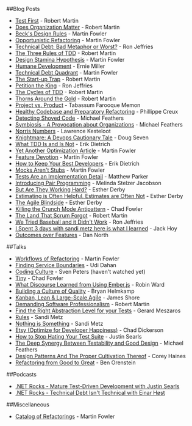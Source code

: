 ##Blog Posts
* [Test First](https://blog.8thlight.com/uncle-bob/2013/09/23/Test-first.html) - Robert Martin
* [Does Organization Matter](http://blog.cleancoder.com/uncle-bob/2015/04/15/DoesOrganizationMatter.html) - Robert Martin
* [Beck's Design Rules](http://martinfowler.com/bliki/BeckDesignRules.html) - Martin Fowler
* [Opportunistic Refactoring](http://martinfowler.com/bliki/OpportunisticRefactoring.html) - Martin Fowler
* [Technical Debt: Bad Metaphor or Worst?](http://ronjeffries.com/articles/015-11/tech-debt/) - Ron Jeffries
* [The Three Rules of TDD](http://butunclebob.com/ArticleS.UncleBob.TheThreeRulesOfTdd) - Robert Martin
* [Design Stamina Hypothesis](http://martinfowler.com/bliki/DesignStaminaHypothesis.html) - Martin Fowler
* [Humane Development](https://ernie.io/2014/12/17/humane-development/) - Ernie Miller
* [Technical Debt Quadrant](http://martinfowler.com/bliki/TechnicalDebtQuadrant.html) - Martin Fowler
* [The Start-up Trap](http://blog.8thlight.com/uncle-bob/2013/03/05/TheStartUpTrap.html) - Robert Martin
* [Petition the King](http://ronjeffries.com/xprog/articles/petitiontheking/) - Ron Jeffries
* [The Cycles of TDD](http://blog.cleancoder.com/uncle-bob/2014/12/17/TheCyclesOfTDD.html) - Robert Martin
* [Thorns Around the Gold](http://blog.cleancoder.com/uncle-bob/2014/11/19/GoingForTheGold.html) - Robert Martin
* [Project vs. Product](https://www.thoughtworks.com/insights/blog/project-vs-product) - Tabassum Farooque Memon
* [Healthy Codebase and Preparatory Refactoring](http://brewhouse.io/blog/2014/11/10/healthy-codebase-and-preparatory-refactoring.html) - Phillippe Creux
* [Detecting Shoved Code](https://michaelfeathers.silvrback.com/detecting-shoved-code) - Michael Feathers
* [Symbiosis - A Provocation about Organizations](https://drive.google.com/file/d/0B8ZX1RoWHuiJRnppcERLNjdSV00/view) - Michael Feathers
* [Norris Numbers](http://www.teamten.com/lawrence/writings/norris-numbers.html) - Lawrence Kesteloot
* [Knightmare: A Devops Cautionary Tale](http://dougseven.com/2014/04/17/knightmare-a-devops-cautionary-tale/) - Doug Seven
* [What TDD Is and Is Not](http://www.daedtech.com/what-tdd-is-and-is-not) - Erik Dietrich
* [Yet Another Optimization Article](http://martinfowler.com/ieeeSoftware/yetOptimization.pdf) - Martin Fowler
* [Feature Devotion](http://martinfowler.com/bliki/FeatureDevotion.html) - Martin Fowler
* [How to Keep Your Best Developers](http://www.daedtech.com/how-to-keep-your-best-programmers) - Erik Dietrich
* [Mocks Aren't Stubs](http://martinfowler.com/articles/mocksArentStubs.html) - Martin Fowler
* [Tests Are an Implementation Detail](https://blog.pivotal.io/pivotal-labs/labs/tests-implementation-detail) - Matthew Parker
* [Introducing Pair Programming](http://www.infoq.com/articles/introducing-pair-programming) - Melinda Stelzer Jacobson
* [But Are They Working Hard?](http://www.estherderby.com/2012/02/but-are-they-working-hard.html) - Esther Derby
* [Estimating is Often Helpful, Estimates are Often Not](http://www.estherderby.com/2012/03/estimating-is-often-helpful-estimates-are-often-not.html) - Esther Derby
* [The Agile Blindside](http://www.estherderby.com/2011/05/the-agile-blindside.html) - Esther Derby
* [Killing the Crunch Mode Antipattern](http://chadfowler.com/blog/2014/01/22/the-crunch-mode-antipattern/) - Chad Fowler
* [The Land That Scrum Forgot](https://www.scrumalliance.org/community/articles/2010/december/the-land-that-scrum-forgot) - Robert Martin
* [We Tried Baseball and it Didn't Work](http://ronjeffries.com/xprog/articles/jatbaseball/) - Ron Jeffries
* [I Spent 3 days with sandi metz here is what I learned](http://red-badger.com/blog/2014/08/20/i-spent-3-days-with-sandi-metz-heres-what-i-learned/) - Jack Hoy
* [Outcomes over Features](http://dannorth.net/2006/10/28/outcomes-over-features-the-fifth-agile-value/) - Dan North


##Talks
* [Workflows of Refactoring](https://youtu.be/vqEg37e4Mkw) - Martin Fowler
* [Finding Service Boundaries](https://vimeo.com/113515335) - Udi Dahan
* [Coding Culture](http://m.ustream.tv/recorded/61443548?rmalang=en_US) - Sven Peters (haven't watched yet)
* [Tiny](http://www.infoq.com/presentations/small-iteration-method-team) - Chad Fowler
* [What Discourse Learned from Using Ember.js](https://www.youtube.com/watch?v=2s9iOTNl2g0) - Robin Ward
* [Building a Culture of Quality](https://www.youtube.com/watch?v=Jsi1YTkXwxA) - Bryan Helmkamp
* [Kanban, Lean & Large-Scale Agile](https://www.youtube.com/watch?v=Jsi1YTkXwxA) - James Shore
* [Demanding Software Professionalism](https://vimeo.com/56708193) - Robert Martin
* [Find the Right Abstraction Level for your Tests](http://m.ustream.tv/recorded/46744750) - Gerard Meszaros
* [Rules](https://www.youtube.com/watch?v=npOGOmkxuio) - Sandi Metz
* [Nothing is Something](https://www.youtube.com/watch?v=29MAL8pJImQ) - Sandi Metz
* [Etsy (Optimize for Developer Happiness)](https://youtu.be/22EECFEk9Xs) - Chad Dickerson
* [How to Stop Hating Your Test Suite](https://www.youtube.com/watch?v=VD51AkG8EZw) - Justin Searls
* [The Deep Synergy Between Testability and Good Design](https://www.youtube.com/watch?v=4cVZvoFGJTU) - Michael Feathers
* [Design Patterns And The Proper Cultivation Thereof](https://www.youtube.com/watch?v=vqN3TQgsXzI) - Corey Haines
* [Refactoring from Good to Great](https://www.youtube.com/watch?v=DC-pQPq0acs) - Ben Orenstein

##Podcasts
* [.NET Rocks - Mature Test-Driven Development with Justin Searls](https://www.dotnetrocks.com/?show=1207)
* [.NET Rocks - Technical Debt Isn't Technical with Einar H&oslash;st](https://www.dotnetrocks.com/?show=1235)

##Miscellaneous
* [Catalog of Refactorings](http://refactoring.com/catalog/) - Martin Fowler

